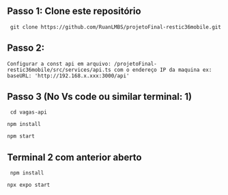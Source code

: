## Passo 1: Clone este repositório
```
 git clone https://github.com/RuanLMBS/projetoFinal-restic36mobile.git
```

## Passo 2:
```
Configurar a const api em arquivo: /projetoFinal-restic36mobile/src/services/api.ts com o endereço IP da maquina ex: baseURL: 'http://192.168.x.xxx:3000/api'
```

## Passo 3 (No Vs code ou similar terminal: 1) 
```
 cd vagas-api

```

```
npm install
```

```
npm start

```

## Terminal 2 com anterior aberto  

```
 npm install 
```

```
npx expo start
```

